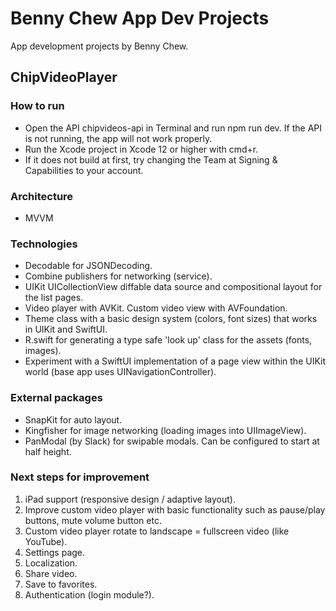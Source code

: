 # Benny Chew App Dev Projects

App development projects by Benny Chew.

## ChipVideoPlayer

### How to run

- Open the API chipvideos-api in Terminal and run npm run dev. If the API is not running, the app will not work properly.
- Run the Xcode project in Xcode 12 or higher with cmd+r.
- If it does not build at first, try changing the Team at Signing & Capabilities to your account.

### Architecture

- MVVM

### Technologies

- Decodable for JSONDecoding.
- Combine publishers for networking (service).
- UIKit UICollectionView diffable data source and compositional layout for the list pages.
- Video player with AVKit. Custom video view with AVFoundation.
- Theme class with a basic design system (colors, font sizes) that works in UIKit and SwiftUI.
- R.swift for generating a type safe 'look up' class for the assets (fonts, images).
- Experiment with a SwiftUI implementation of a page view within the UIKit world (base app uses UINavigationController).

### External packages

- SnapKit for auto layout.
- Kingfisher for image networking (loading images into UIImageView).
- PanModal (by Slack) for swipable modals. Can be configured to start at half height.

### Next steps for improvement

1. iPad support (responsive design / adaptive layout).
2. Improve custom video player with basic functionality such as pause/play buttons, mute volume button etc.
3. Custom video player rotate to landscape = fullscreen video (like YouTube).
4. Settings page.
5. Localization.
6. Share video.
7. Save to favorites.
8. Authentication (login module?).
